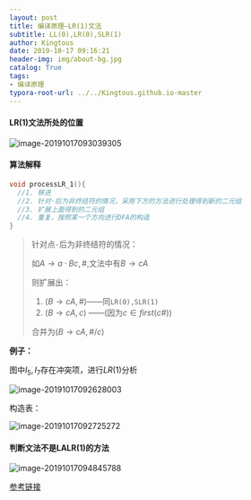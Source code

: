 ```yaml
---
layout: post
title: 编译原理—LR(1)文法
subtitle: LL(0),LR(0),SLR(1)
author: Kingtous
date: 2019-10-17 09:16:21
header-img: img/about-bg.jpg
catalog: True
tags:
- 编译原理
typora-root-url: ../../Kingtous.github.io-master
---
```


#### LR(1)文法所处的位置

![image-20191017093039305](/img/unsorted/image-20191017093039305.png)

#### 算法解释

```c++
void processLR_1(){
  //1. 移进
  //2. 针对·后为非终结符的情况，采用下方的方法进行处理得到新的二元组
  //3. 扩展上面得到的二元组
  //4. 重复，按照某一个方向进行DFA的构造
}
```

> 针对点`·`后为非终结符的情况：
>
> 如$A \rightarrow a·Bc,\#$,文法中有$B \rightarrow cA$
>
> 则扩展出：
>
> 1. ($B \rightarrow cA , \#$)——同`LR(0),SLR(1)`
> 2. ($B \rightarrow cA,c$) ——(因为$c \in first(c\#)$)
>
> 合并为($B\rightarrow cA,\#/c$)

**例子：**

图中$I_5,I_7$存在冲突项，进行$LR(1)$分析

![image-20191017092628003](/img/unsorted/image-20191017092628003.png)

构造表：

![image-20191017092725272](/img/unsorted/image-20191017092725272.png)

#### 判断文法不是LALR(1)的方法

![image-20191017094845788](/img/unsorted/image-20191017094845788.png)

[参考链接](https://wenku.baidu.com/view/6e37b96af8c75fbfc77db2b5.html)


